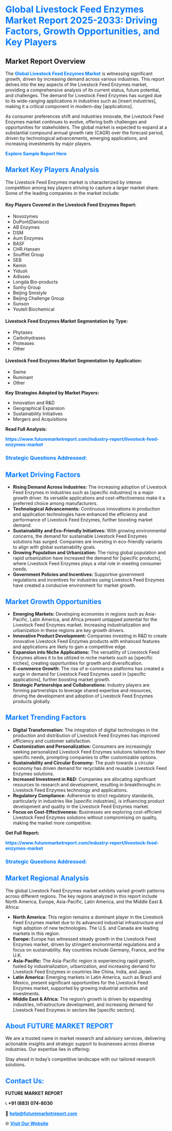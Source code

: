 <h1 style="color: #007BFF;">Global Livestock Feed Enzymes Market Report 2025-2033: Driving Factors, Growth Opportunities, and Key Players</h1>

<section id="overview">
<h2>Market Report Overview</h2>
<p>The <a href="https://www.futuremarketreport.com/industry-report/livestock-feed-enzymes-market" style="color: #007BFF; text-decoration: none;"><strong>Global Livestock Feed Enzymes Market</strong></a> is witnessing significant growth, driven by increasing demand across various industries. This report delves into the key aspects of the Livestock Feed Enzymes market, providing a comprehensive analysis of its current status, future potential, and challenges. The demand for Livestock Feed Enzymes has surged due to its wide-ranging applications in industries such as [insert industries], making it a critical component in modern-day [applications].</p>
<p>As consumer preferences shift and industries innovate, the Livestock Feed Enzymes market continues to evolve, offering both challenges and opportunities for stakeholders. The global market is expected to expand at a substantial compound annual growth rate (CAGR) over the forecast period, driven by technological advancements, emerging applications, and increasing investments by major players.</p>
</section>

<section id="overview">
<p><a href="https://www.futuremarketreport.com/request-sample/reportId=98036" style="color: #007BFF; text-decoration: none;"><strong>Explore Sample Report Here</strong></a></p>
</section>

<section id="key-players">
<h2 style="color: #007BFF;">Market Key Players Analysis</h2>
<p>The Livestock Feed Enzymes market is characterized by intense competition among key players striving to capture a larger market share. Some of the leading companies in the market include:</p>
<h4>Key Players Covered in the Livestock Feed Enzymes Report:</h4>
<ul><li>Novozymes</li><li>DuPont(Danisco)</li><li>AB Enzymes</li><li>DSM</li><li>Aum Enzymes</li><li>BASF</li><li>CHR.Hansen</li><li>Soufflet Group</li><li>SEB</li><li>Kemin</li><li>Yiduoli</li><li>Adisseo</li><li>Longda Bio-products</li><li>Sunhy Group</li><li>Beijing Smistyle</li><li>Beijing Challenge Group</li><li>Sunson</li><li>Youtell Biochemical</li></ul>
<h4>Livestock Feed Enzymes Market Segmentation by Type:</h4>
<ul><li>Phytases</li><li>Carbohydrases</li><li>Proteases</li><li>Other</li></ul>

<h4>Livestock Feed Enzymes Market Segmentation by Application:</h4>
<ul><li>Swine</li><li>Ruminant</li><li>Other</li></ul>
<p><strong>Key Strategies Adopted by Market Players:</strong></p>
<ul>
<li>Innovation and R&D</li>
<li>Geographical Expansion</li>
<li>Sustainability Initiatives</li>
<li>Mergers and Acquisitions</li>
</ul>
</section>

<section>
<p><strong>Read Full Analysis: </strong></p><a href="https://www.futuremarketreport.com/industry-report/livestock-feed-enzymes-market" style="color: #007BFF; text-decoration: none;"><strong>https://www.futuremarketreport.com/industry-report/livestock-feed-enzymes-market</strong></a>
<h3 style="color: #007BFF;">Strategic Questions Addressed:</h3>
</section>

<section id="driving-factors">
<h2 style="color: #007BFF;">Market Driving Factors</h2>
<ul>
<li><strong>Rising Demand Across Industries:</strong> The increasing adoption of Livestock Feed Enzymes in industries such as [specific industries] is a major growth driver. Its versatile applications and cost-effectiveness make it a preferred choice among manufacturers.</li>
<li><strong>Technological Advancements:</strong> Continuous innovations in production and application technologies have enhanced the efficiency and performance of Livestock Feed Enzymes, further boosting market demand.</li>
<li><strong>Sustainability and Eco-Friendly Initiatives:</strong> With growing environmental concerns, the demand for sustainable Livestock Feed Enzymes solutions has surged. Companies are investing in eco-friendly variants to align with global sustainability goals.</li>
<li><strong>Growing Population and Urbanization:</strong> The rising global population and rapid urbanization have increased the demand for [specific products], where Livestock Feed Enzymes plays a vital role in meeting consumer needs.</li>
<li><strong>Government Policies and Incentives:</strong> Supportive government regulations and incentives for industries using Livestock Feed Enzymes have created a conducive environment for market growth.</li>
</ul>
</section>

<section id="growth-opportunities">
<h2 style="color: #007BFF;">Market Growth Opportunities</h2>
<ul>
<li><strong>Emerging Markets:</strong> Developing economies in regions such as Asia-Pacific, Latin America, and Africa present untapped potential for the Livestock Feed Enzymes market. Increasing industrialization and urbanization in these regions are key growth drivers.</li>
<li><strong>Innovative Product Development:</strong> Companies investing in R&D to create innovative Livestock Feed Enzymes products with enhanced features and applications are likely to gain a competitive edge.</li>
<li><strong>Expansion into Niche Applications:</strong> The versatility of Livestock Feed Enzymes allows it to be utilized in niche markets such as [specific niches], creating opportunities for growth and diversification.</li>
<li><strong>E-commerce Growth:</strong> The rise of e-commerce platforms has created a surge in demand for Livestock Feed Enzymes used in [specific applications], further boosting market growth.</li>
<li><strong>Strategic Partnerships and Collaborations:</strong> Industry players are forming partnerships to leverage shared expertise and resources, driving the development and adoption of Livestock Feed Enzymes products globally.</li>
</ul>
</section>

<section id="trending-factors">
<h2 style="color: #007BFF;">Market Trending Factors</h2>
<ul>
<li><strong>Digital Transformation:</strong> The integration of digital technologies in the production and distribution of Livestock Feed Enzymes has improved efficiency and customer satisfaction.</li>
<li><strong>Customization and Personalization:</strong> Consumers are increasingly seeking personalized Livestock Feed Enzymes solutions tailored to their specific needs, prompting companies to offer customizable options.</li>
<li><strong>Sustainability and Circular Economy:</strong> The push towards a circular economy has driven demand for recyclable and reusable Livestock Feed Enzymes solutions.</li>
<li><strong>Increased Investment in R&D:</strong> Companies are allocating significant resources to research and development, resulting in breakthroughs in Livestock Feed Enzymes technology and applications.</li>
<li><strong>Regulatory Compliance:</strong> Adherence to strict regulatory standards, particularly in industries like [specific industries], is influencing product development and quality in the Livestock Feed Enzymes market.</li>
<li><strong>Focus on Cost-Effectiveness:</strong> Businesses are exploring cost-efficient Livestock Feed Enzymes solutions without compromising on quality, making the market more competitive.</li>
</ul>
</section>

<section>
<p><strong>Get Full Report: </strong></p><a href="https://www.futuremarketreport.com/industry-report/livestock-feed-enzymes-market" style="color: #007BFF; text-decoration: none;"><strong>https://www.futuremarketreport.com/industry-report/livestock-feed-enzymes-market</strong></a>
<h3 style="color: #007BFF;">Strategic Questions Addressed:</h3>
</section>


<section id="regional-analysis">
<h2 style="color: #007BFF;">Market Regional Analysis</h2>
<p>The global Livestock Feed Enzymes market exhibits varied growth patterns across different regions. The key regions analyzed in this report include North America, Europe, Asia-Pacific, Latin America, and the Middle East & Africa:</p>
<ul>
<li><strong>North America:</strong> This region remains a dominant player in the Livestock Feed Enzymes market due to its advanced industrial infrastructure and high adoption of new technologies. The U.S. and Canada are leading markets in this region.</li>
<li><strong>Europe:</strong> Europe has witnessed steady growth in the Livestock Feed Enzymes market, driven by stringent environmental regulations and a focus on sustainability. Key countries include Germany, France, and the U.K.</li>
<li><strong>Asia-Pacific:</strong> The Asia-Pacific region is experiencing rapid growth, fueled by industrialization, urbanization, and increasing demand for Livestock Feed Enzymes in countries like China, India, and Japan.</li>
<li><strong>Latin America:</strong> Emerging markets in Latin America, such as Brazil and Mexico, present significant opportunities for the Livestock Feed Enzymes market, supported by growing industrial activities and investments.</li>
<li><strong>Middle East & Africa:</strong> The region’s growth is driven by expanding industries, infrastructure development, and increasing demand for Livestock Feed Enzymes in sectors like [specific sectors].</li>
</ul>
</section>

<footer>
<h2 style="color: #007BFF;">About FUTURE MARKET REPORT</h2>
<p>We are a trusted name in market research and advisory services, delivering actionable insights and strategic support to businesses across diverse industries. Our expertise lies in offering:</p>

<p>Stay ahead in today’s competitive landscape with our tailored research solutions.</p>

<h2 style="color: #007BFF;">Contact Us:</h2>
<p><strong>FUTURE MARKET REPORT</strong></p>
<p>📞 <strong>+91 (883) 074-8030</strong></p>
<p>📧 <strong><a href="mailto:help@futuremarketreport.com" style="color: #007BFF;">help@futuremarketreport.com</a></strong></p>
<p>🌐 <strong><a href="https://www.futuremarketreport.com/" style="color: #007BFF;">Visit Our Website</a></strong></p>
</footer>